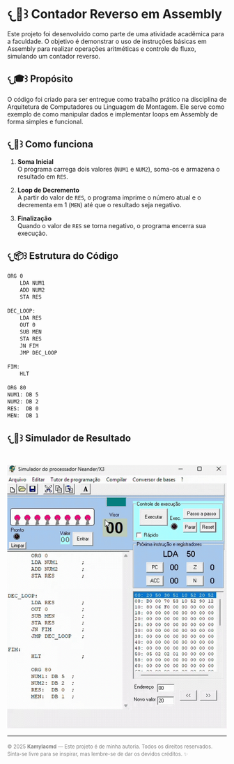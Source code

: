 # **𐔌🧮꒱ Contador Reverso em Assembly**

Este projeto foi desenvolvido como parte de uma atividade acadêmica para a faculdade. O objetivo é demonstrar o uso de instruções básicas em Assembly para realizar operações aritméticas e controle de fluxo, simulando um contador reverso.

## **𐔌🎓꒱ Propósito**

O código foi criado para ser entregue como trabalho prático na disciplina de Arquitetura de Computadores ou Linguagem de Montagem. Ele serve como exemplo de como manipular dados e implementar loops em Assembly de forma simples e funcional.

## **𐔌🚀꒱ Como funciona**

1. **Soma Inicial**  
   O programa carrega dois valores (`NUM1` e `NUM2`), soma-os e armazena o resultado em `RES`.

2. **Loop de Decremento**  
   A partir do valor de `RES`, o programa imprime o número atual e o decrementa em 1 (`MEN`) até que o resultado seja negativo.

3. **Finalização**  
   Quando o valor de `RES` se torna negativo, o programa encerra sua execução.

 ## **𐔌📦꒱ Estrutura do Código**

```assembly
ORG 0
    LDA NUM1
    ADD NUM2
    STA RES

DEC_LOOP:
    LDA RES
    OUT 0
    SUB MEN
    STA RES
    JN FIM
    JMP DEC_LOOP

FIM:
    HLT

ORG 80
NUM1: DB 5
NUM2: DB 2
RES:  DB 0
MEN:  DB 1
```

## **𐔌🧪꒱ Simulador de Resultado**

<br>

![Simulação no NeanderWin](./assets/Adobe%20Express%20-%20simulador.gif) 

--- 
<div style= "color: gray;">
    <small>© 2025 <strong>Kamylacmd</strong> — Este projeto é de minha autoria. Todos os direitos reservados. Sinta-se livre para se inspirar, mas lembre-se de dar os devidos créditos. ✨</small>
</div>
